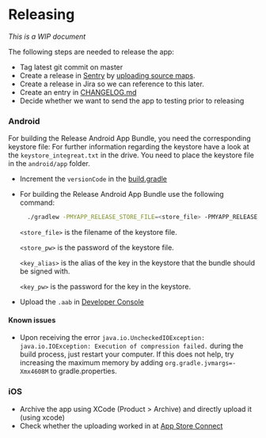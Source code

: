 # Releasing

*This is a WIP document*

The following steps are needed to release the app:

* Tag latest git commit on master
* Create a release in [Sentry](https://sentry.integreat-app.de) by [uploading source maps](05-error-reporting.md).
* Create a release in Jira so we can reference to this later.
* Create an entry in [CHANGELOG.md](../CHANGELOG.md)
* Decide whether we want to send the app to testing prior to releasing

### Android
For building the Release Android App Bundle, you need the corresponding keystore file:
For further information regarding the keystore have a look at the `keystore_integreat.txt` in the drive.
You need to place the keystore file in the `android/app` folder.

* Increment the `versionCode` in the [build.gradle](../android/app/build.gradle)
* For building the Release Android App Bundle use the following command:
  ```bash
    ./gradlew -PMYAPP_RELEASE_STORE_FILE=<store_file> -PMYAPP_RELEASE_STORE_PASSWORD=<store_pw> -PMYAPP_RELEASE_KEY_ALIAS=<key_alias> -PMYAPP_RELEASE_KEY_PASSWORD=<key_pw> bundleRelease
  ```

  `<store_file>` is the filename of the keystore file.

  `<store_pw>` is the password of the keystore file.

  `<key_alias>` is the alias of the key in the keystore that the bundle should be signed with.

  `<key_pw>` is the password for the key in the keystore.

* Upload the `.aab` in [Developer Console](https://play.google.com/apps/publish/)

#### Known issues
* Upon receiving the error `java.io.UncheckedIOException: java.io.IOException: Execution of compression failed.` during the build process, just restart your computer.
  If this does not help, try increasing the maximum memory by adding `org.gradle.jvmargs=-Xmx4608M` to gradle.properties.

### iOS

* Archive the app using XCode (Product > Archive) and directly upload it (using xcode)
* Check whether the uploading worked in at [App Store Connect](https://appstoreconnect.apple.com/)

